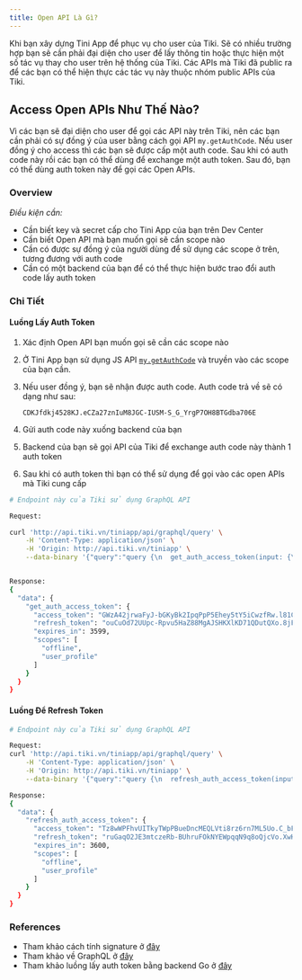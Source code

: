 ```yaml
---
title: Open API Là Gì?
---
```


Khi bạn xây dựng Tini App để phục vụ cho user của Tiki. Sẽ có nhiều trường hợp bạn sẽ cần phải đại diện cho user để lấy thông tin hoặc thực hiện một số tác vụ thay cho user trên hệ thống của Tiki. Các APIs mà Tiki đã public ra để các bạn có thể hiện thực các tác vụ này thuộc nhóm public APIs của Tiki.

## Access Open APIs Như Thế Nào?

Vì các bạn sẽ đại diện cho user để gọi các API này trên Tiki, nên các bạn cần phải có sự đồng ý của user bằng cách gọi API `my.getAuthCode`. Nếu user đồng ý cho access thì các bạn sẽ được cấp một auth code. Sau khi có auth code này rồi các bạn có thể dùng để exchange một auth token. Sau đó, bạn có thể dùng auth token này để gọi các Open APIs.

### Overview

_Điều kiện cần:_

- Cần biết key và secret cấp cho Tini App của bạn trên Dev Center
- Cần biết Open API mà bạn muốn gọi sẽ cần scope nào
- Cần có được sự đồng ý của người dùng để sử dụng các scope ở trên, tương đương với auth code
- Cần có một backend của bạn để có thể thực hiện bước trao đổi auth code lấy auth token

### Chi Tiết

#### Luồng Lấy Auth Token

1. Xác định Open API bạn muốn gọi sẽ cần các scope nào
1. Ở Tini App bạn sử dụng JS API [`my.getAuthCode`](get-auth-code) và truyền vào các scope của bạn cần.
1. Nếu user đồng ý, bạn sẽ nhận được auth code. Auth code trả về sẽ có dạng như sau:

   `CDKJfdkj4528KJ.eCZa27znIuM8JGC-IUSM-S_G_YrgP7OH8BTGdba706E`

1. Gửi auth code này xuống backend của bạn
1. Backend của bạn sẽ gọi API của Tiki để exchange auth code này thành 1 auth token
1. Sau khi có auth token thì bạn có thể sử dụng để gọi vào các open APIs mà Tiki cung cấp

```bash
# Endpoint này của Tiki sử dụng GraphQL API

Request:

curl 'http://api.tiki.vn/tiniapp/api/graphql/query' \
    -H 'Content-Type: application/json' \
    -H 'Origin: http://api.tiki.vn/tiniapp' \
    --data-binary '{"query":"query {\n  get_auth_access_token(input: {\n    code: \"THUxTF3HmbPpGxmvDieTCX4kXcb601njUriFUET0RvY.eCZa27znIuM8JGC-IUSM-S_G_YrgP7OH8BTGdba706E\"\n    client_id: \"a1qvgyRzP9pMj0n5ulOG04fdelIHuNqB\"\n    timestamp: 1620470539433\n    signature: \"3ef20afed474d9368371fc8eaf4a529b39a7025b4863e1afbc13bdb6db8cc5f1\"\n  }) {\n    access_token\n    refresh_token\n    expires_in\n    scopes\n  }\n}"}' --compressed


Response:
{
  "data": {
    "get_auth_access_token": {
      "access_token": "GWzA42jrwaFyJ-bGKyBk2IpqPpP5Ehey5tY5iCwzfRw.l81CLG5R6azx4LLqIRAGj-A-Bu2Rgz8ppMKyX_NJGdo",
      "refresh_token": "ouCuOd72UUpc-Rpvu5HaZ88MgAJSHKXlKD71QDutQXo.8jFMWYcdZ1mW9vvDmoXjlg31rbaxAF6ZuLnaRocIbhk",
      "expires_in": 3599,
      "scopes": [
        "offline",
        "user_profile"
      ]
    }
  }
}
```

#### Luồng Để Refresh Token

```bash
# Endpoint này của Tiki sử dụng GraphQL API

Request:
curl 'http://api.tiki.vn/tiniapp/api/graphql/query' \
    -H 'Content-Type: application/json' \
    -H 'Origin: http://api.tiki.vn/tiniapp' \
    --data-binary '{"query":"query {\n  refresh_auth_access_token(input: {\n    refresh_token: \"ouCuOd72UUpc-Rpvu5HaZ88MgAJSHKXlKD71QDutQXo.8jFMWYcdZ1mW9vvDmoXjlg31rbaxAF6ZuLnaRocIbhk\"\n    client_id: \"a1qvgyRzP9pMj0n5ulOG04fdelIHuNqB\"\n    timestamp: 1620470539433\n    signature: \"6cdc51b21641d4fa5237e4a9a9810a7002aa0749a9cfd8d4c8f5d348098a3830\"\n  }) {\n    access_token\n    refresh_token\n    expires_in\n    scopes\n  }\n}"}' --compressed

Response:
{
  "data": {
    "refresh_auth_access_token": {
      "access_token": "Tz8wWPFhvUITkyTWpPBueDncMEQLVti8rz6rn7ML5Uo.C_bF66fCkHvN1zMJmd_yzth1-j3PwZQxhV-jS_VEYlg",
      "refresh_token": "ruGaqO2JE3mtczeRb-BUhruFOkNYEWpqqN9q8oQjcVo.XwH8IHwvE_iDJi5XJdovDLbH3ZuJ6mGHxIfhfSvEiRc",
      "expires_in": 3600,
      "scopes": [
        "offline",
        "user_profile"
      ]
    }
  }
}
```

### References

- Tham khảo cách tính signature ở [đây](calculate-signature)
- Tham khảo về GraphQL ở [đây](https://graphql.org/)
- Tham khảo luồng lấy auth token bằng backend Go ở [đây](https://github.com/tikivn/tiniapp-backend-oauth-sample)
